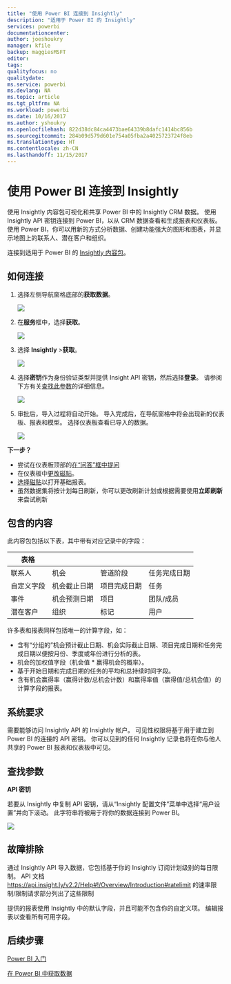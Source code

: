 ```yaml
---
title: "使用 Power BI 连接到 Insightly"
description: "适用于 Power BI 的 Insightly"
services: powerbi
documentationcenter: 
author: joeshoukry
manager: kfile
backup: maggiesMSFT
editor: 
tags: 
qualityfocus: no
qualitydate: 
ms.service: powerbi
ms.devlang: NA
ms.topic: article
ms.tgt_pltfrm: NA
ms.workload: powerbi
ms.date: 10/16/2017
ms.author: yshoukry
ms.openlocfilehash: 822d38dc84ca4473bae64339b8dafc1414bc856b
ms.sourcegitcommit: 284b09d579d601e754a05fba2a4025723724f8eb
ms.translationtype: HT
ms.contentlocale: zh-CN
ms.lasthandoff: 11/15/2017
---
```

# <a name="connect-to-insightly-with-power-bi"></a>使用 Power BI 连接到 Insightly
使用 Insightly 内容包可视化和共享 Power BI 中的 Insightly CRM 数据。 使用 Insightly API 密钥连接到 Power BI，以从 CRM 数据查看和生成报表和仪表板。 使用 Power BI，你可以用新的方式分析数据、创建功能强大的图形和图表，并显示地图上的联系人、潜在客户和组织。

连接到适用于 Power BI 的 [Insightly 内容包](https://app.powerbi.com/getdata/services/insightly)。

## <a name="how-to-connect"></a>如何连接
1. 选择左侧导航窗格底部的**获取数据**。
   
   ![](media/service-connect-to-insightly/getdata.png)
2. 在**服务**框中，选择**获取**。
   
   ![](media/service-connect-to-insightly/services.png)
3. 选择 **Insightly** \>**获取**。
   
   ![](media/service-connect-to-insightly/insightly.png)
4. 选择**密钥**作为身份验证类型并提供 Insight API 密钥，然后选择**登录**。 请参阅下方有关[查找此参数](#FindingParams)的详细信息。
   
   ![](media/service-connect-to-insightly/creds.png)
5. 审批后，导入过程将自动开始。 导入完成后，在导航窗格中将会出现新的仪表板、报表和模型。 选择仪表板查看已导入的数据。
   
     ![](media/service-connect-to-insightly/dashboard.png)

**下一步？**

* 尝试在仪表板顶部的[在“问答”框中提问](service-q-and-a.md)
* 在仪表板中[更改磁贴](service-dashboard-edit-tile.md)。
* [选择磁贴](service-dashboard-tiles.md)以打开基础报表。
* 虽然数据集将按计划每日刷新，你可以更改刷新计划或根据需要使用**立即刷新**来尝试刷新

## <a name="whats-included"></a>包含的内容
此内容包包括以下表，其中带有对应记录中的字段：

| 表格 |  |  |  |
| --- | --- | --- | --- |
| 联系人 |机会 |管道阶段 |任务完成日期 |
| 自定义字段 |机会截止日期 |项目完成日期 |任务 |
| 事件 |机会预测日期 |项目 |团队/成员 |
| 潜在客户 |组织 |标记 |用户 |

许多表和报表同样包括唯一的计算字段，如：  

* 含有“分组的”机会预计截止日期、机会实际截止日期、项目完成日期和任务完成日期以便按月份、季度或年份进行分析的表。  
* 机会的加权值字段（机会值 * 赢得机会的概率）。  
* 基于开始日期和完成日期的任务的平均和总持续时间字段。  
* 含有机会赢得率（赢得计数/总机会计数）和赢得率值（赢得值/总机会值）的计算字段的报表。  

## <a name="system-requirements"></a>系统要求
需要能够访问 Insightly API 的 Insightly 帐户。 可见性权限将基于用于建立到 Power BI 的连接的 API 密钥。 你可以见到的任何 Insightly 记录也将在你与他人共享的 Power BI 报表和仪表板中可见。

<a name="FindingParams"></a>

## <a name="finding-parameters"></a>查找参数
**API 密钥**

若要从 Insightly 中复制 API 密钥，请从“Insightly 配置文件”菜单中选择“用户设置”并向下滚动。 此字符串将被用于将你的数据连接到 Power BI。

![](media/service-connect-to-insightly/findapi.png)

## <a name="troubleshooting"></a>故障排除
通过 Insightly API 导入数据，它包括基于你的 Insightly 订阅计划级别的每日限制。 API 文档 https://api.insight.ly/v2.2/Help#!/Overview/Introduction#ratelimit 的速率限制/限制请求部分列出了这些限制

提供的报表使用 Insightly 中的默认字段，并且可能不包含你的自定义项。 编辑报表以查看所有可用字段。

## <a name="next-steps"></a>后续步骤
[Power BI 入门](service-get-started.md)

[在 Power BI 中获取数据](service-get-data.md)

